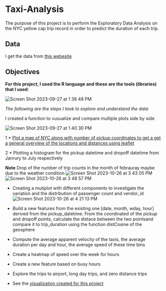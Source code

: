 # Taxi-Analysis

The purpose of this project is to perform the Exploratory Data Analysis on the NYC yellow cap trip record in order to predict the duration of each trip. 

## Data
I get the data from [this webesite](https://www.kaggle.com/competitions/nyc-taxi-trip-duration/data) 

## Objectives
**For this project, I used the R language and these are the tools (libraries) that I used**:

![Screen Shot 2023-09-27 at 1 38 48 PM](https://github.com/dilqvl62/Taxi-Analysis_EDA/assets/107519883/8efc502f-fd72-434e-9e14-d86bc17302e7)

*The following are the steps I took to explore and understand the data* 

I created a function to vusualize and compare multiple plots side by side

![Screen Shot 2023-09-27 at 1 40 30 PM](https://github.com/dilqvl62/Taxi-Analysis_EDA/assets/107519883/4b705e02-3153-4b3d-bffc-920ac435635c)
  
1 * [Plot a map of NYC along with number of pickup coordinates to get a get a general overview of the locations and distances using leaflet](https://github.com/dilqvl62/Taxi-Analysis_EDA/blob/main/figures/pickups_map.png)

2 * Plotting a histogram for the pickup datetime and dropoff datetime from Janrury to July respectively

**Note** Drop of the number of trip counts in the month of febrauray maybe due to the weather condition
![Screen Shot 2023-10-26 at 3 43 05 PM](https://github.com/dilqvl62/Taxi-Analysis_EDA/assets/107519883/07842c5b-1032-46eb-b1eb-f0dce54903e0)
![Screen Shot 2023-10-26 at 3 48 57 PM](https://github.com/dilqvl62/Taxi-Analysis_EDA/assets/107519883/d1a526e2-c7be-4754-8077-6d1b0ae96d3f)

* Creating a mutiplot with different components to investigate the variation and the distribution of passenger count and vendor_id 
![Screen Shot 2023-10-26 at 4 21 13 PM](https://github.com/dilqvl62/Taxi-Analysis_EDA/assets/107519883/9dbedc2c-2930-486e-942b-f9f5dca426e4)

* Build a new features from the existing one [date, month, wday, hour] derived from the pickup_datetime. From the coordinated of the pickup and dropoff points, 
calculate the distace between the two pointsand compare it to trip_duration using the function distCosine of the geosphere
* Compute the average apparent velocity of the taxis, the average duration per day and hour, the average speed of these time bins
* Create a heatmap of speed over the week for hours
* Create a new feature based on busy hours
* Explore the trips to airport, long day trips, and zero distance trips




* See the [visualization created for this project](figures)
